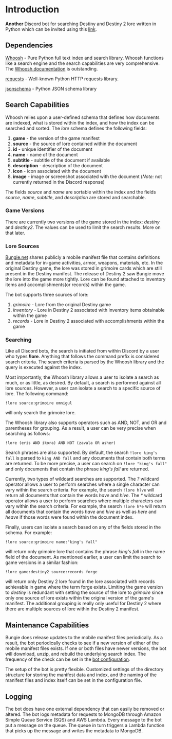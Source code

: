# Introduction
**Another** Discord bot for searching Destiny and Destiny 2 lore written in Python which can be invited using this [link]().

## Dependencies
[Whoosh](https://pypi.org/project/Whoosh/) - Pure Python full text index and search library. Whoosh functions like a search engine and the search capabilities are very comprehensive. The [Whoosh documentation](https://whoosh.readthedocs.io/en/latest/) is outstanding.

[requests](https://pypi.org/project/requests/) - Well-known Python HTTP requests library.

[jsonschema](https://pypi.org/project/jsonschema/) - Python JSON schema library

## Search Capabilities
Whoosh relies upon a user-defined schema that defines how documents are indexed, what is stored within the index, and how the index can be searched and sorted. The *lore* schema defines the following fields:
1. **game** - the version of the game manifest
2. **source** - the source of lore contained within the document
3. **id** - unique identifier of the document
4. **name** - name of the document
5. **subtitle** - subtitle of the document if available
6. **description** - description of the document
7. **icon** - icon associated with the document
8. **image** - image or screenshot associated with the document (*Note:* not currently returned in the Discord response)

The fields *source* and *name* are sortable within the index and the fields *source*, *name*, *subtitle*, and *description* are stored and searchable.
### Game Versions
There are currently two versions of the game stored in the index: *destiny* and *destiny2*. The values can be used to limit the search results. More on that later.
### Lore Sources
[Bungie.net](https://www.bungie.net) shares publicly a mobile manifest file that contains definitions and metadata for in-game activities, armor, weapons, materials, etc. In the original Destiny game, the lore was stored in grimoire cards which are still present in the Destiny manifest.  The release of Destiny 2 saw Bungie move the lore into the game more tightly. Lore can be found attached to inventory items and accomplishments(or records) within the game.


The bot supports three sources of lore:

1. *grimoire* - Lore from the original Destiny game
2. *inventory* - Lore in Destiny 2 associated with inventory items obtainable within the game
3. *records* - Lore in Destiny 2 associated with accomplishments within the game

### Searching
Like all Discord bots, the search is initiated from within Discord by a user who types **!lore**. Anything that follows the command prefix is considered search criteria. The search criteria is parsed by the Whoosh library and the query is executed against the index.

Most importantly, the Whoosh library allows a user to isolate a search as much, or as little, as desired. By default, a search is performed against all lore sources. However, a user can isolate a search to a specific source of lore. The following command:

```!lore source:grimoire omnigul```

will only search the grimoire lore.

The Whoosh library also supports operators such as AND, NOT, and OR and parentheses for grouping. As a result, a user can be very precise when searching as follows:

```!lore (eris AND ikora) AND NOT (zavala OR asher)```

Search phrases are also supported. By default, the search ```!lore king's fall``` is parsed to 
```king AND fall``` and any documents that contain both terms are returned. To be more precise, a user can search on ```!lore "king's fall"``` and only documents that contain the phrase *king's fall* are returned.

Currently, two types of wildcard searches are supported. The _?_ wildcard operator allows a user to perform searches where a single character can vary within the search criteria. For example, the search ```!lore h?ve``` will return all documents that contain the words _have_ and _hive_. The _*_ wildcard operator allows a user to perform searches where multiple characters can vary within the search criteria. For example, the search ```!lore h*e``` will return all documents that contain the words _have_ and _hive_ as well as _here_ and _heave_ if those words were found within the document index.

Finally, users can isolate a search based on any of the fields stored in the schema. For example:

```!lore source:grimoire name:"king's fall"```

will return only grimoire lore that contains the phrase *king's fall* in the name field of the document. As mentioned earlier, a user can limit the search to game versions in a similar fashion:

```!lore game:destiny2 source:records forge```

will return only Destiny 2 lore found in the lore associated with records achievable in game where the term forge exists. Limiting the game version to *destiny* is redundant with setting the source of the lore to *grimoire* since only one source of lore exists within the original version of the game's manifest. The additional grouping is really only useful for Destiny 2 where there are multiple sources of lore within the Destiny 2 manifest.

## Maintenance Capabilities
Bungie does release updates to the mobile manifest files periodically. As a result, the bot periodically checks to see if a new version of either of the mobile manifest files exists. If one or both files have newer versions, the bot will download, unzip, and rebuild the underlying search index. The frequency of the check can be set in the [bot configuration](https://github.com/dad2cl3/pyLoreBot2/blob/master/sample-config.json).

The setup of the bot is pretty flexible. Customized settings of the directory structure for storing the manifest data and index, and the naming of the manifest files and index itself can be set in the configuration file.

## Logging
The bot does have one external dependency that can easily be removed or altered. The bot logs metadata for requests to MongoDB through Amazon Simple Queue Service (SQS) and AWS Lambda. Every message to the bot put a message on the queue. The queue in turn triggers a Lambda function that picks up the message and writes the metadata to MongoDB.